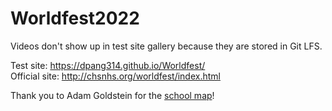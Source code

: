 # Worldfest2022

Videos don't show up in test site gallery because they are stored in Git LFS.

Test site: https://dpang314.github.io/Worldfest/ <br/>
Official site: http://chsnhs.org/worldfest/index.html

Thank you to Adam Goldstein for the [school map](https://github.com/schoolmap/schoolmap.github.io)!